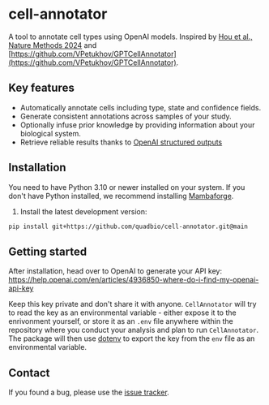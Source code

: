 # cell-annotator

A tool to annotate cell types using OpenAI models. Inspired by [Hou et al., Nature Methods 2024](https://www.nature.com/articles/s41592-024-02235-4) and [https://github.com/VPetukhov/GPTCellAnnotator](https://github.com/VPetukhov/GPTCellAnnotator).

## Key features

-   Automatically annotate cells including type, state and confidence fields.
-   Generate consistent annotations across samples of your study.
-   Optionally infuse prior knowledge by providing information about your biological system.
-   Retrieve reliable results thanks to [OpenAI structured outputs](https://platform.openai.com/docs/guides/structured-outputs)

## Installation

You need to have Python 3.10 or newer installed on your system.
If you don't have Python installed, we recommend installing [Mambaforge][].

1. Install the latest development version:

```bash
pip install git+https://github.com/quadbio/cell-annotator.git@main
```

## Getting started

After installation, head over to OpenAI to generate your API key: https://help.openai.com/en/articles/4936850-where-do-i-find-my-openai-api-key

Keep this key private and don't share it with anyone. `CellAnnotator` will try to read the key as an environmental variable - either expose it to the enrivonment yourself, or store it as an `.env` file anywhere within the repository where you conduct your analysis and plan to run `CellAnnotator`. The package will then use [dotenv](https://pypi.org/project/python-dotenv/) to export the key from the `env` file as an environmental variable.

## Contact

If you found a bug, please use the [issue tracker][].

[mambaforge]: https://github.com/conda-forge/miniforge#mambaforge
[issue tracker]: https://github.com/quadbio/cell-annotator/issues
